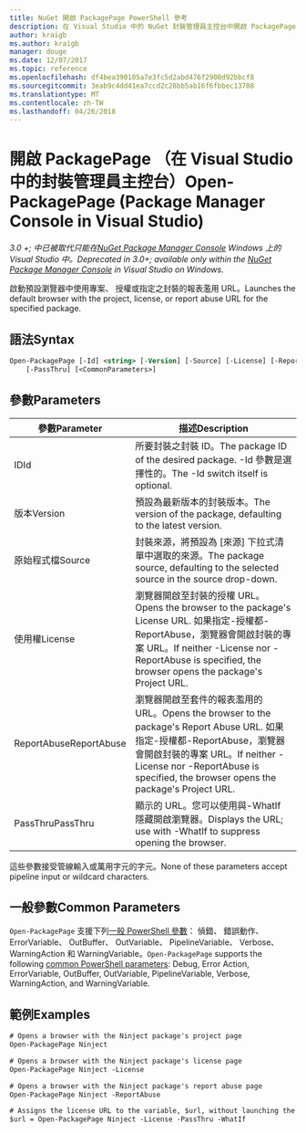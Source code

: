 ```yaml
---
title: NuGet 開啟 PackagePage PowerShell 參考
description: 在 Visual Studio 中的 NuGet 封裝管理員主控台中開啟 PackagePage PowerShell 命令的參考。
author: kraigb
ms.author: kraigb
manager: douge
ms.date: 12/07/2017
ms.topic: reference
ms.openlocfilehash: df4bea390105a7e3fc5d2abd476f2908d92bbcf8
ms.sourcegitcommit: 3eab9c4dd41ea7ccd2c28bb5ab16f6fbbec13708
ms.translationtype: MT
ms.contentlocale: zh-TW
ms.lasthandoff: 04/26/2018
---
```

# <a name="open-packagepage-package-manager-console-in-visual-studio"></a><span data-ttu-id="3cf3e-103">開啟 PackagePage （在 Visual Studio 中的封裝管理員主控台）</span><span class="sxs-lookup"><span data-stu-id="3cf3e-103">Open-PackagePage (Package Manager Console in Visual Studio)</span></span>

<span data-ttu-id="3cf3e-104">*3.0 +; 中已被取代只能在[NuGet Package Manager Console](package-manager-console.md) Windows 上的 Visual Studio 中。*</span><span class="sxs-lookup"><span data-stu-id="3cf3e-104">*Deprecated in 3.0+; available only within the [NuGet Package Manager Console](package-manager-console.md) in Visual Studio on Windows.*</span></span>

<span data-ttu-id="3cf3e-105">啟動預設瀏覽器中使用專案、 授權或指定之封裝的報表濫用 URL。</span><span class="sxs-lookup"><span data-stu-id="3cf3e-105">Launches the default browser with the project, license, or report abuse URL for the specified package.</span></span>

## <a name="syntax"></a><span data-ttu-id="3cf3e-106">語法</span><span class="sxs-lookup"><span data-stu-id="3cf3e-106">Syntax</span></span>

```ps
Open-PackagePage [-Id] <string> [-Version] [-Source] [-License] [-ReportAbuse]
    [-PassThru] [<CommonParameters>]
```

## <a name="parameters"></a><span data-ttu-id="3cf3e-107">參數</span><span class="sxs-lookup"><span data-stu-id="3cf3e-107">Parameters</span></span>

| <span data-ttu-id="3cf3e-108">參數</span><span class="sxs-lookup"><span data-stu-id="3cf3e-108">Parameter</span></span> | <span data-ttu-id="3cf3e-109">描述</span><span class="sxs-lookup"><span data-stu-id="3cf3e-109">Description</span></span> |
| --- | --- |
| <span data-ttu-id="3cf3e-110">ID</span><span class="sxs-lookup"><span data-stu-id="3cf3e-110">Id</span></span> | <span data-ttu-id="3cf3e-111">所要封裝之封裝 ID。</span><span class="sxs-lookup"><span data-stu-id="3cf3e-111">The package ID of the desired package.</span></span> <span data-ttu-id="3cf3e-112">-Id 參數是選擇性的。</span><span class="sxs-lookup"><span data-stu-id="3cf3e-112">The -Id switch itself is optional.</span></span> |
| <span data-ttu-id="3cf3e-113">版本</span><span class="sxs-lookup"><span data-stu-id="3cf3e-113">Version</span></span> | <span data-ttu-id="3cf3e-114">預設為最新版本的封裝版本。</span><span class="sxs-lookup"><span data-stu-id="3cf3e-114">The version of the package, defaulting to the latest version.</span></span> |
| <span data-ttu-id="3cf3e-115">原始程式檔</span><span class="sxs-lookup"><span data-stu-id="3cf3e-115">Source</span></span> | <span data-ttu-id="3cf3e-116">封裝來源，將預設為 [來源] 下拉式清單中選取的來源。</span><span class="sxs-lookup"><span data-stu-id="3cf3e-116">The package source, defaulting to the selected source in the source drop-down.</span></span> |
| <span data-ttu-id="3cf3e-117">使用權</span><span class="sxs-lookup"><span data-stu-id="3cf3e-117">License</span></span> | <span data-ttu-id="3cf3e-118">瀏覽器開啟至封裝的授權 URL。</span><span class="sxs-lookup"><span data-stu-id="3cf3e-118">Opens the browser to the package's License URL.</span></span> <span data-ttu-id="3cf3e-119">如果指定-授權都-ReportAbuse，瀏覽器會開啟封裝的專案 URL。</span><span class="sxs-lookup"><span data-stu-id="3cf3e-119">If neither -License nor -ReportAbuse is specified, the browser opens the package's Project URL.</span></span> |
| <span data-ttu-id="3cf3e-120">ReportAbuse</span><span class="sxs-lookup"><span data-stu-id="3cf3e-120">ReportAbuse</span></span> | <span data-ttu-id="3cf3e-121">瀏覽器開啟至套件的報表濫用的 URL。</span><span class="sxs-lookup"><span data-stu-id="3cf3e-121">Opens the browser to the package's Report Abuse URL.</span></span> <span data-ttu-id="3cf3e-122">如果指定-授權都-ReportAbuse，瀏覽器會開啟封裝的專案 URL。</span><span class="sxs-lookup"><span data-stu-id="3cf3e-122">If neither -License nor -ReportAbuse is specified, the browser opens the package's Project URL.</span></span> |
| <span data-ttu-id="3cf3e-123">PassThru</span><span class="sxs-lookup"><span data-stu-id="3cf3e-123">PassThru</span></span> | <span data-ttu-id="3cf3e-124">顯示的 URL。您可以使用與-WhatIf 隱藏開啟瀏覽器。</span><span class="sxs-lookup"><span data-stu-id="3cf3e-124">Displays the URL; use with -WhatIf to suppress opening the browser.</span></span> |

<span data-ttu-id="3cf3e-125">這些參數接受管線輸入或萬用字元的字元。</span><span class="sxs-lookup"><span data-stu-id="3cf3e-125">None of these parameters accept pipeline input or wildcard characters.</span></span>

## <a name="common-parameters"></a><span data-ttu-id="3cf3e-126">一般參數</span><span class="sxs-lookup"><span data-stu-id="3cf3e-126">Common Parameters</span></span>

<span data-ttu-id="3cf3e-127">`Open-PackagePage` 支援下列[一般 PowerShell 參數](http://go.microsoft.com/fwlink/?LinkID=113216)： 偵錯、 錯誤動作、 ErrorVariable、 OutBuffer、 OutVariable、 PipelineVariable、 Verbose、 WarningAction 和 WarningVariable。</span><span class="sxs-lookup"><span data-stu-id="3cf3e-127">`Open-PackagePage` supports the following [common PowerShell parameters](http://go.microsoft.com/fwlink/?LinkID=113216): Debug, Error Action, ErrorVariable, OutBuffer, OutVariable, PipelineVariable, Verbose, WarningAction, and WarningVariable.</span></span>

## <a name="examples"></a><span data-ttu-id="3cf3e-128">範例</span><span class="sxs-lookup"><span data-stu-id="3cf3e-128">Examples</span></span>

```ps
# Opens a browser with the Ninject package's project page
Open-PackagePage Ninject

# Opens a browser with the Ninject package's license page
Open-PackagePage Ninject -License

# Opens a browser with the Ninject package's report abuse page  
Open-PackagePage Ninject -ReportAbuse

# Assigns the license URL to the variable, $url, without launching the browser
$url = Open-PackagePage Ninject -License -PassThru -WhatIf
```
